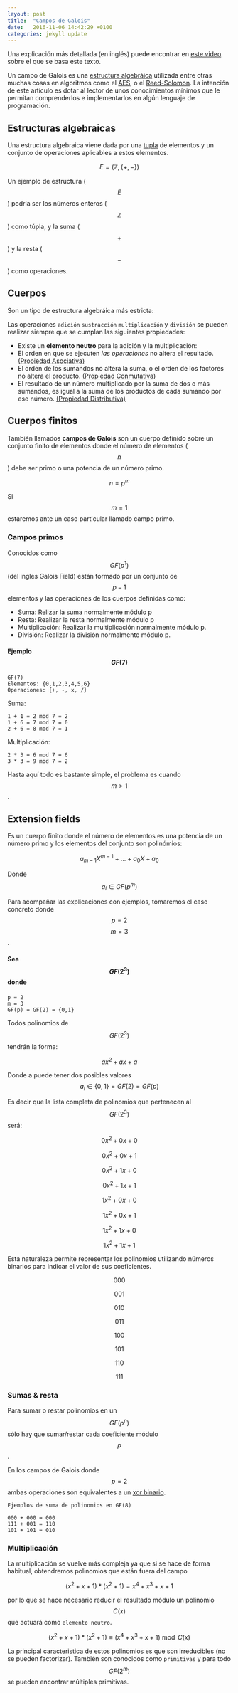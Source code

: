 ```yaml
---
layout: post
title:  "Campos de Galois"
date:   2016-11-06 14:42:29 +0100
categories: jekyll update
---
```


Una explicación más detallada (en inglés) puede encontrar en [este video](https://www.youtube.com/watch?v=x1v2tX4_dkQ) sobre el que se basa este texto.

Un campo de Galois es una [estructura algebráica](https://es.wikipedia.org/wiki/Estructura_algebraica) utilizada entre otras muchas cosas en algoritmos como el [AES](https://es.wikipedia.org/wiki/Advanced_Encryption_Standard), o el [Reed-Solomon](https://es.wikipedia.org/wiki/Reed-Solomon). La intención de este artículo es dotar al lector de unos conocimientos mínimos que le permitan comprenderlos e implementarlos en algún lenguaje de programación.


## Estructuras algebraicas

Una estructura algebraica viene dada por una [tupla](https://es.wikipedia.org/wiki/Tupla) de elementos y un conjunto de operaciones aplicables a estos elementos.

$$ E = (\mathbb{Z}, \{+, -\}) $$

Un ejemplo de estructura ($$E$$) podría ser los números enteros ($$\mathbb{Z}$$) como túpla, y la suma ($$+$$) y la resta ($$-$$) como operaciones.

## Cuerpos

Son un tipo de estructura algebráica más estricta:

Las operaciones `adición` `sustracción` `multiplicación` y `división` se pueden realizar siempre que se cumplan las siguientes propiedades:

- Existe un **elemento neutro** para la adición y la multiplicación:
- El orden en que se ejecuten *las operaciones* no altera el resultado. [(Propiedad Asociativa)](https://es.wikipedia.org/wiki/Asociatividad_(%C3%A1lgebra))
- El orden de los sumandos no altera la suma, o el orden de los factores no altera el producto. [(Propiedad Conmutativa)](https://es.wikipedia.org/wiki/Propiedad_conmutativa)
- El resultado de un número multiplicado por la suma de dos o más sumandos, es igual a la suma de los productos de cada sumando por ese número. [(Propiedad Distributiva)](https://es.wikipedia.org/wiki/Propiedad_distributiva)

## Cuerpos finitos
También llamados **campos de Galois** son un cuerpo definido sobre un conjunto finito de elementos donde el número de elementos ($$n$$) debe ser primo o una potencia de un número primo.

$$ n = p^m $$


Si $$m=1$$ estaremos ante un caso particular llamado campo primo.

### Campos primos

Conocidos como $$GF(p^1)$$ (del ingles Galois Field) están formado por un conjunto de $$p-1$$ elementos y las operaciones de los cuerpos definidas como:

- Suma: Relizar la suma normalmente módulo p
- Resta: Realizar la resta normalmente módulo p
- Multiplicación: Realizar la multiplicación normalmente módulo p.
- División: Realizar la división normalmente módulo p.


#### Ejemplo $$GF(7)$$

	GF(7)
	Elementos: {0,1,2,3,4,5,6}
	Operaciones: {+, -, x, /}

Suma:

	1 + 1 = 2 mod 7 = 2
	1 + 6 = 7 mod 7 = 0
	2 + 6 = 8 mod 7 = 1

Multiplicación:

	2 * 3 = 6 mod 7 = 6
	3 * 3 = 9 mod 7 = 2

Hasta aquí todo es bastante simple, el problema es cuando $$m>1$$.

## Extension fields

Es un cuerpo finito donde el número de elementos es una potencia de un número primo y los elementos del conjunto son polinómios:

$$ a_{m-1} X^{m-1} + ... + a_0 X + a_0 $$

Donde $$ a_i \in GF(p^m) $$

Para acompañar las explicaciones con ejemplos, tomaremos el caso concreto donde $$p=2$$  $$m=3$$.

#### Sea $$GF(2^3)$$ donde

	p = 2
	m = 3
	GF(p) = GF(2) = {0,1}

Todos polinomios de $$GF(2^3)$$ tendrán la forma:

$$ ax^2 + ax + a $$

Donde a puede tener dos posibles valores $$ a_i \in \{0, 1\} = GF(2) = GF(p)$$

Es decir que la lista completa de polinomios que pertenecen al $$GF(2^3)$$ será:

$$ 0x^2 + 0x + 0 $$

$$ 0x^2 + 0x + 1 $$

$$ 0x^2 + 1x + 0 $$

$$ 0x^2 + 1x + 1 $$

$$ 1x^2 + 0x + 0 $$

$$ 1x^2 + 0x + 1 $$

$$ 1x^2 + 1x + 0 $$

$$ 1x^2 + 1x + 1 $$

Esta naturaleza permite representar los polinomios utilizando números binarios para indicar el valor de sus
coeficientes.

$$ 000 $$

$$ 001 $$

$$ 010 $$

$$ 011 $$

$$ 100 $$

$$ 101 $$

$$ 110 $$

$$ 111 $$


### Sumas & resta
Para sumar o restar polinomios en un $$GF(p^n)$$ sólo hay que sumar/restar cada coeficiente módulo $$p$$.

En los campos de Galois donde $$p=2$$ ambas operaciones son equivalentes a un [xor binario](https://es.wikipedia.org/wiki/Disyunci%C3%B3n_exclusiva).

	Ejemplos de suma de polinomios en GF(8)

	000 + 000 = 000
	111 + 001 = 110
	101 + 101 = 010


### Multiplicación
La multiplicación se vuelve más compleja ya que si se hace de forma habitual, obtendremos polinomios que están fuera del campo

$$ (x^2 + x + 1) * (x^2 + 1) = x^4 + x^3 + x + 1 $$

por lo que se hace necesario reducir el resultado módulo un polinomio $$C(x)$$ que actuará como `elemento neutro`.

$$ (x^2 + x + 1) * (x^2 + 1) \equiv (x^4 + x^3 + x + 1) \bmod C(x) $$

La principal caracteristica de estos polinomios es que son irreducibles (no se pueden factorizar). También son conocidos como `primitivas` y para todo $$GF(2^m)$$ se pueden encontrar múltiples primitivas.
